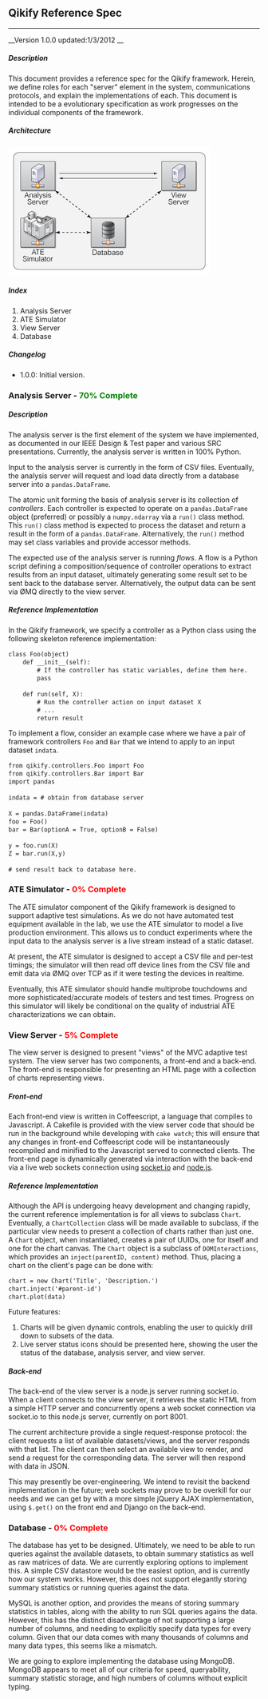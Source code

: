 ## Qikify Reference Spec

-----------------

__Version 1.0.0 updated:1/3/2012 __

##### Description
This document provides a reference spec for the Qikify framework. Herein, we define roles for each "server" element in the system, communications protocols, and explain the implementations of each. This document is intended to be a evolutionary specification as work progresses on the individual components of the framework.

##### Architecture
![Architecture](qikify_architecture.png)

##### Index
1. Analysis Server
2. ATE Simulator
3. View Server
4. Database

##### Changelog
- 1.0.0: Initial version.


### Analysis Server - __<font color="green">70% Complete</font>__

##### Description
The analysis server is the first element of the system we have implemented, as documented in our IEEE Design & Test paper and various SRC presentations. Currently, the analysis server is written in 100% Python.

Input to the analysis server is currently in the form of CSV files. Eventually, the analysis server will request and load data directly from a database server into a `pandas.DataFrame`.

The atomic unit forming the basis of analysis server is its collection of _controllers_. Each controller is expected to operate on a `pandas.DataFrame` object (preferred) or possibly a `numpy.ndarray` via a `run()` class method. This `run()` class method is expected to process the dataset and return a result in the form of a `pandas.DataFrame`. Alternatively, the `run()` method may set class variables and provide accessor methods.

The expected use of the analysis server is running _flows_. A flow is a Python script defining a composition/sequence of controller operations to extract results from an input dataset, ultimately generating some result set to be sent back to the database server. Alternatively, the output data can be sent via ØMQ directly to the view server. 

##### Reference Implementation
In the Qikify framework, we specify a controller as a Python class using the following skeleton reference implementation:

	class Foo(object)
		def __init__(self):
			# If the controller has static variables, define them here.
			pass

		def run(self, X):
			# Run the controller action on input dataset X
			# ...
			return result

To implement a flow, consider an example case where we have a pair of framework controllers `Foo` and `Bar` that we intend to apply to an input dataset `indata`.

	from qikify.controllers.Foo import Foo
	from qikify.controllers.Bar import Bar
	import pandas
	
	indata = # obtain from database server

	X = pandas.DataFrame(indata)
	foo = Foo()
	bar = Bar(optionA = True, optionB = False)
	
	y = foo.run(X)
	Z = bar.run(X,y)
	
	# send result back to database here.


### ATE Simulator - __<font color="red">0% Complete</font>__
The ATE simulator component of the Qikify framework is designed to support adaptive test simulations. As we do not have automated test equipment available in the lab, we use the ATE simulator to model a live production environment. This allows us to conduct experiments where the input data to the analysis server is a live stream instead of a static dataset. 

At present, the ATE simulator is designed to accept a CSV file and per-test timings; the simulator will then read off device lines from the CSV file and emit data via ØMQ over TCP as if it were testing the devices in realtime.

Eventually, this ATE simulator should handle multiprobe touchdowns and more sophisticated/accurate models of testers and test times. Progress on this simulator will likely be conditional on the quality of industrial ATE characterizations we can obtain.

### View Server - __<font color="red">5% Complete</font>__
The view server is designed to present "views" of the MVC adaptive test system. The view server has two components, a front-end and a back-end. The front-end is responsible for presenting an HTML page with a collection of charts representing views. 

##### Front-end
Each front-end view is written in Coffeescript, a language that compiles to Javascript. A Cakefile is provided with the view server code that should be run in the background while developing with `cake watch`; this will ensure that any changes in front-end Coffeescript code will be instantaneously recompiled and minified to the Javascript served to connected clients. The front-end page is dynamically generated via interaction with the back-end via a live web sockets connection using [socket.io](http://socket.io) and [node.js](http://nodejs.org).

##### Reference Implementation
Although the API is undergoing heavy development and changing rapidly, the current reference implementation is for all views to subclass `Chart`. Eventually, a `ChartCollection` class will be made available to subclass, if the particular view needs to present a collection of charts rather than just one. A `Chart` object, when instantiated, creates a pair of UUIDs, one for itself and one for the chart canvas. The `Chart` object is a subclass of `DOMInteractions`, which provides an `inject(parentID, content)` method. Thus, placing a chart on the client's page can be done with:
	
    chart = new Chart('Title', 'Description.')
	chart.inject('#parent-id')
	chart.plot(data)

Future features:

1. Charts will be given dynamic controls, enabling the user to quickly drill down to subsets of the data.
2. Live server status icons should be presented here, showing the user the status of the database, analysis server, and view server.

##### Back-end
The back-end of the view server is a node.js server running socket.io. When a client connects to the view server, it retrieves the static HTML from a simple HTTP server and concurrently opens a web socket connection via socket.io to this node.js server, currently on port 8001.

The current architecture provide a single request-response protocol: the client requests a list of available datasets/views, and the server responds with that list. The client can then select an available view to render, and send a request for the corresponding data. The server will then respond with data in JSON.

This may presently be over-engineering. We intend to revisit the backend implementation in the future; web sockets may prove to be overkill for our needs and we can get by with a more simple jQuery AJAX implementation, using `$.get()` on the front end and Django on the back-end.


### Database - __<font color="red">0% Complete</font>__
The database has yet to be designed. Ultimately, we need to be able to run queries against the available datasets, to obtain summary statistics as well as raw matrices of data. We are currently exploring options to implement this. A simple CSV datastore would be the easiest option, and is currently how our system works. However, this does not support elegantly storing summary statistics or running queries against the data.

MySQL is another option, and provides the means of storing summary statistics in tables, along with the ability to run SQL queries agains the data. However, this has the distinct disadvantage of not supporting a large number of columns, and needing to explicitly specify data types for every column. Given that our data comes with many thousands of columns and many data types, this seems like a mismatch.

We are going to explore implementing the database using MongoDB. MongoDB appears to meet all of our criteria for speed, queryability, summary statistic storage, and high numbers of columns without explicit typing.

